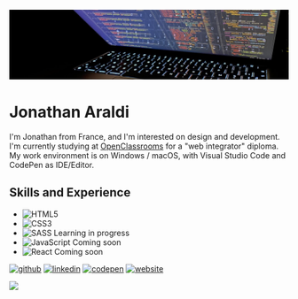 ![Design & Development](https://github.com/Skies-Land/Skies-Land/blob/main/1675453939112.jpg)

# Jonathan Araldi
I'm Jonathan from France, and I'm interested on design and development. I'm currently studying at [OpenClassrooms](https://openclassrooms.com/fr/) for a "web integrator" diploma. My work environment is on Windows / macOS, with Visual Studio Code and CodePen as IDE/Editor.

## Skills and Experience
* ![HTML5](https://img.shields.io/badge/html5-%23E34F26.svg?style=for-the-badge&logo=html5&logoColor=white)
* ![CSS3](https://img.shields.io/badge/css3-%231572B6.svg?style=for-the-badge&logo=css3&logoColor=white)
* ![SASS](https://img.shields.io/badge/SASS-hotpink.svg?style=for-the-badge&logo=SASS&logoColor=white) Learning in progress
* ![JavaScript](https://img.shields.io/badge/javascript-%23323330.svg?style=for-the-badge&logo=javascript&logoColor=%23F7DF1E) Coming soon
* ![React](https://img.shields.io/badge/react-%2320232a.svg?style=for-the-badge&logo=react&logoColor=%2361DAFB) Coming soon


[<img src='https://cdn.jsdelivr.net/npm/simple-icons@3.0.1/icons/github.svg' alt='github' height='40'>](https://github.com/Skies-Land)  [<img src='https://cdn.jsdelivr.net/npm/simple-icons@3.0.1/icons/linkedin.svg' alt='linkedin' height='40'>](https://www.linkedin.com/in/jonathan-araldi/)  [<img src='https://cdn.jsdelivr.net/npm/simple-icons@3.0.1/icons/codepen.svg' alt='codepen' height='40'>](https://codepen.io/Skies-Land)  [<img src='https://cdn.jsdelivr.net/npm/simple-icons@3.0.1/icons/icloud.svg' alt='website' height='40'>](https://jonathan-araldi-portfolio.netlify.app)  

<img align="left" width="47%" src="https://github-readme-stats.vercel.app/api/top-langs/?username=skies-land&layout=compact" />

